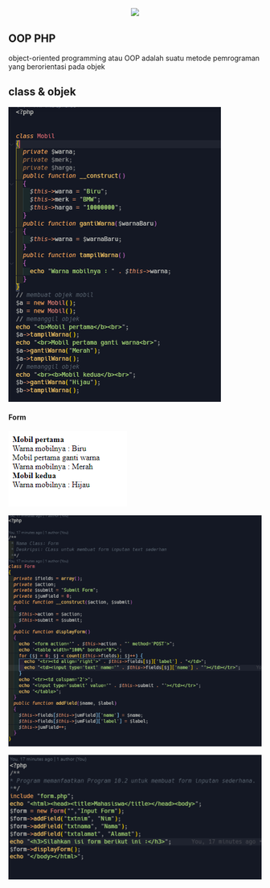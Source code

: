 <p align="center"><a href="https://github.com/taufiqalif" target="_blank"><img src="https://github.com/taufiqalif/Lab8Web/blob/master/img/taufiq.png" width="400"></a></p>

## OOP PHP

<p>object-oriented programming atau OOP adalah suatu metode pemrograman yang berorientasi pada objek</p>

<h2>class & objek</h2>

![01.png](img/01.png)

<h4>Form</h4>

![02.png](img/02.png)

![03.png](img/03.png)

![04.png](img/04.png)
